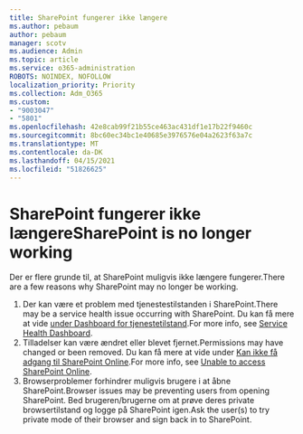 ```yaml
---
title: SharePoint fungerer ikke længere
ms.author: pebaum
author: pebaum
manager: scotv
ms.audience: Admin
ms.topic: article
ms.service: o365-administration
ROBOTS: NOINDEX, NOFOLLOW
localization_priority: Priority
ms.collection: Adm_O365
ms.custom:
- "9003047"
- "5801"
ms.openlocfilehash: 42e8cab99f21b55ce463ac431df1e17b22f9460c
ms.sourcegitcommit: 8bc60ec34bc1e40685e3976576e04a2623f63a7c
ms.translationtype: MT
ms.contentlocale: da-DK
ms.lasthandoff: 04/15/2021
ms.locfileid: "51826625"
---
```

# <a name="sharepoint-is-no-longer-working"></a><span data-ttu-id="1b644-102">SharePoint fungerer ikke længere</span><span class="sxs-lookup"><span data-stu-id="1b644-102">SharePoint is no longer working</span></span>

<span data-ttu-id="1b644-103">Der er flere grunde til, at SharePoint muligvis ikke længere fungerer.</span><span class="sxs-lookup"><span data-stu-id="1b644-103">There are a few reasons why SharePoint may no longer be working.</span></span>

1. <span data-ttu-id="1b644-104">Der kan være et problem med tjenestestilstanden i SharePoint.</span><span class="sxs-lookup"><span data-stu-id="1b644-104">There may be a service health issue occurring with SharePoint.</span></span> <span data-ttu-id="1b644-105">Du kan få mere at vide [under Dashboard for tjenestetilstand](https://admin.microsoft.com/AdminPortal/Home#/servicehealth).</span><span class="sxs-lookup"><span data-stu-id="1b644-105">For more info, see [Service Health Dashboard](https://admin.microsoft.com/AdminPortal/Home#/servicehealth).</span></span>
2. <span data-ttu-id="1b644-106">Tilladelser kan være ændret eller blevet fjernet.</span><span class="sxs-lookup"><span data-stu-id="1b644-106">Permissions may have changed or been removed.</span></span> <span data-ttu-id="1b644-107">Du kan få mere at vide under [Kan ikke få adgang til SharePoint Online](https://docs.microsoft.com/sharepoint/troubleshoot/sharing-and-permissions/sharepoint-online-inaccessible).</span><span class="sxs-lookup"><span data-stu-id="1b644-107">For more info, see [Unable to access SharePoint Online](https://docs.microsoft.com/sharepoint/troubleshoot/sharing-and-permissions/sharepoint-online-inaccessible).</span></span>
3. <span data-ttu-id="1b644-108">Browserproblemer forhindrer muligvis brugere i at åbne SharePoint.</span><span class="sxs-lookup"><span data-stu-id="1b644-108">Browser issues may be preventing users from opening SharePoint.</span></span> <span data-ttu-id="1b644-109">Bed brugeren/brugerne om at prøve deres private browsertilstand og logge på SharePoint igen.</span><span class="sxs-lookup"><span data-stu-id="1b644-109">Ask the user(s) to try private mode of their browser and sign back in to SharePoint.</span></span>